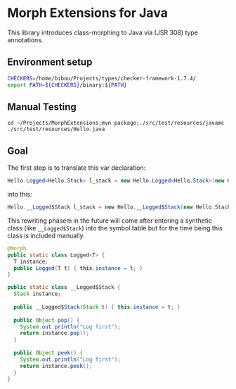 Morph Extensions for Java
=========================

This library introduces class-morphing to Java via (JSR 308) type annotations.

Environment setup
-----------------
``` bash
CHECKERS=/home/bibou/Projects/types/checker-framework-1.7.4/
export PATH=${CHECKERS}/binary:${PATH}
```

Manual Testing
--------------
```cd ~/Projects/MorphExtensions;mvn package;./src/test/resources/javamc ./src/test/resources/Hello.java```


Goal
----
The first step is to translate this var declaration:

``` Java
Hello.Logged<Hello.Stack> l_stack = new Hello.Logged<Hello.Stack>(new Hello.Stack());
```

into this:

``` Java
Hello.__Logged$Stack l_stack = new Hello.__Logged$Stack(new Hello.Stack())
```

This rewriting phasem in the future will come after entering a synthetic class (like ```__Logged$Stack```) into the symbol table but for the time being this class is included manually.

``` Java
@Morph
public static class Logged<T> {
  T instance;
  public Logged(T t) { this.instance = t; }
}
```
	

``` Java
public static class __Logged$Stack {
  Stack instance;
  
  public __Logged$Stack(Stack t) { this.instance = t; }
  
  public Object pop() {
    System.out.println("Log first");
    return instance.pop();
  }
       
  public Object peek() {
    System.out.println("Log first");
    return instance.peek();
  }
}
```
